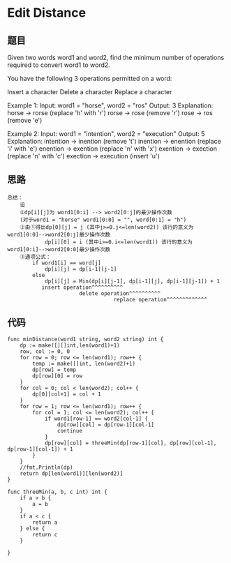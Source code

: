 # Edit Distance


## 题目

Given two words word1 and word2, find the minimum number of operations required to convert word1 to word2.

You have the following 3 operations permitted on a word:

Insert a character
Delete a character
Replace a character

Example 1:
Input: word1 = "horse", word2 = "ros"
Output: 3
Explanation: 
horse -> rorse (replace 'h' with 'r')
rorse -> rose (remove 'r')
rose -> ros (remove 'e')

Example 2:
Input: word1 = "intention", word2 = "execution"
Output: 5
Explanation: 
intention -> inention (remove 't')
inention -> enention (replace 'i' with 'e')
enention -> exention (replace 'n' with 'x')
exention -> exection (replace 'n' with 'c')
exection -> execution (insert 'u')

## 思路

```
总结：
    设
    ①dp[i][j]为 word1[0:i] --> word2[0:j]的最少操作次数 
    (对于word1 = "horse" word1[0:0] = "", word[0:1] = "h")
    ②由①得出dp[0][j] = j (其中j>=0.j<=len(word2)) 该行的意义为 word1[0:0]-->word2[0:j]最少操作次数
            dp[i][0] = i (其中i>=0.i<=len(word1)) 该行的意义为 word1[0:i]-->word2[0:0]最少操作次数
    ③通项公式：
        if word1[i] == word[j] 
            dp[i][j] = dp[i-1][j-1]
        else 
            dp[i][j] = Min(dp[i][j-1], dp[i-1][j], dp[i-1][j-1]) + 1
           insert operation^^^^^^^^^^
                       delete operation^^^^^^^^^^ 
                                  replace operation^^^^^^^^^^^^^
```

## 代码


```golang
func minDistance(word1 string, word2 string) int {
    dp := make([][]int,len(word1)+1)
    row, col := 0, 0
    for row = 0; row <= len(word1); row++ {
        temp := make([]int, len(word2)+1)
        dp[row] = temp
        dp[row][0] = row
    }
    for col = 0; col < len(word2); col++ {
        dp[0][col+1] = col + 1
    }
    for row = 1; row <= len(word1); row++ {
        for col = 1; col <= len(word2); col++ {
            if word1[row-1] == word2[col-1] {
                dp[row][col] = dp[row-1][col-1]
                continue
            } 
            dp[row][col] = threeMin(dp[row-1][col], dp[row][col-1], dp[row-1][col-1]) + 1
        }
    }
    //fmt.Println(dp)
    return dp[len(word1)][len(word2)]
}

func threeMin(a, b, c int) int {
    if a > b {
        a = b
    }
    if a < c {
        return a
    } else {
        return c
    }
    
}
```
